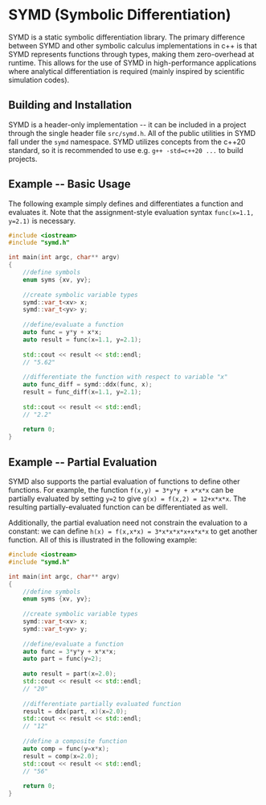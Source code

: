 # SYMD (Symbolic Differentiation)

SYMD is a static symbolic differentiation library. The primary difference between SYMD and
other symbolic calculus implementations in c++ is that SYMD represents functions through
types, making them zero-overhead at runtime. This allows for the use of SYMD in
high-performance applications where analytical differentiation is required (mainly
inspired by scientific simulation codes).

## Building and Installation

SYMD is a header-only implementation -- it can be included in a project through the
single header file `src/symd.h`. All of the public utilities in SYMD fall under the
`symd` namespace. SYMD utilizes concepts from the c++20 standard, so it is recommended
to use e.g. `g++ -std=c++20 ...` to build projects.

## Example -- Basic Usage

The following example simply defines and differentiates
a function and evaluates it. Note that
the assignment-style evaluation syntax `func(x=1.1, y=2.1)` is necessary.

```c++
#include <iostream>
#include "symd.h"

int main(int argc, char** argv)
{
    //define symbols
    enum syms {xv, yv};
    
    //create symbolic variable types
    symd::var_t<xv> x;
    symd::var_t<yv> y;
    
    //define/evaluate a function
    auto func = y*y + x*x;
    auto result = func(x=1.1, y=2.1);
    
    std::cout << result << std::endl;
    // "5.62"
    
    //differentiate the function with respect to variable "x"
    auto func_diff = symd::ddx(func, x);
    result = func_diff(x=1.1, y=2.1);
    
    std::cout << result << std::endl;
    // "2.2"
    
    return 0;
}
```

## Example -- Partial Evaluation

SYMD also supports the partial evaluation of functions to define other functions.
For example, the function `f(x,y) = 3*y*y + x*x*x` can be partially evaluated by
setting `y=2` to give `g(x) = f(x,2) = 12+x*x*x`. The resulting partially-evaluated
function can be differentiated as well.

Additionally, the partial evaluation need not constrain the evaluation to a constant:
we can define `h(x) = f(x,x*x) = 3*x*x*x*x+x*x*x` to get another function.
All of this is illustrated in the following example:

```c++
#include <iostream>
#include "symd.h"

int main(int argc, char** argv)
{
    //define symbols
    enum syms {xv, yv};
    
    //create symbolic variable types
    symd::var_t<xv> x;
    symd::var_t<yv> y;
    
    //define/evaluate a function
    auto func = 3*y*y + x*x*x;
    auto part = func(y=2);
    
    auto result = part(x=2.0);
    std::cout << result << std::endl;
    // "20"
    
    //differentiate partially evaluated function
    result = ddx(part, x)(x=2.0);
    std::cout << result << std::endl;
    // "12"
    
    //define a composite function
    auto comp = func(y=x*x);
    result = comp(x=2.0);
    std::cout << result << std::endl;
    // "56"
    
    return 0;
}
```